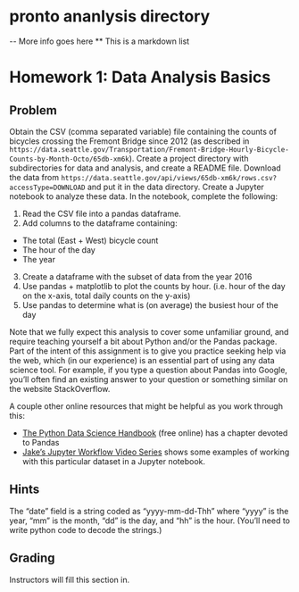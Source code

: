 
# pronto ananlysis directory
--
More info goes here
** This is a markdown list

# Homework 1: Data Analysis Basics


## Problem

Obtain the CSV (comma separated variable) file containing the counts of
bicycles crossing the Fremont Bridge since 2012 (as described in
`https://data.seattle.gov/Transportation/Fremont-Bridge-Hourly-Bicycle-Counts-by-Month-Octo/65db-xm6k`).
Create a project directory with subdirectories for data and analysis, and
create a README file. Download the data from
`https://data.seattle.gov/api/views/65db-xm6k/rows.csv?accessType=DOWNLOAD` and
put it in the data directory. Create a Jupyter notebook to analyze these data.
In the notebook, complete the following:

1. Read the CSV file into a pandas dataframe.
2. Add columns to the dataframe containing:
  * The total (East + West) bicycle count
  * The hour of the day
  * The year
3. Create a dataframe with the subset of data from the year 2016
4. Use pandas + matplotlib to plot the counts by hour. (i.e. hour of the day on the x-axis, total daily counts on the y-axis)
5. Use pandas to determine what is (on average) the busiest hour of the day

Note that we fully expect this analysis to cover some unfamiliar ground, and
require teaching yourself a bit about Python and/or the Pandas package. Part of
the intent of this assignment is to give you practice seeking help via the web,
which (in our experience) is an essential part of using any data science
tool. For example, if you type a question about Pandas into Google, you’ll
often find an existing answer to your question or something similar on the
website StackOverflow.


A couple other online resources that might be helpful as you work through this:

* [The Python Data Science Handbook](https://jakevdp.github.io/PythonDataScienceHandbook/) (free online) has a chapter devoted to Pandas
* [Jake’s Jupyter Workflow Video Series](http://jakevdp.github.io/blog/2017/03/03/reproducible-data-analysis-in-jupyter/) shows some examples of working with this particular dataset in a Jupyter notebook. 

## Hints
The “date” field is a string coded as “yyyy-mm-dd-Thh” where “yyyy” is the
year, “mm” is the month, “dd” is the day, and “hh” is the hour. (You’ll need to
write python code to decode the strings.)

## Grading
Instructors will fill this section in.
